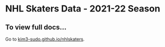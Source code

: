 # NHL Skaters Data - 2021-22 Season

## To view full docs...

Go to [kim3-sudo.github.io/nhlskaters](https://kim3-sudo.github.io/nhlskaters).
